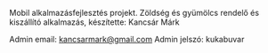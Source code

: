 Mobil alkalmazásfejlesztés projekt.
Zöldség és gyümölcs rendelő és kiszállító alkalmazás, készítette: Kancsár Márk

Admin email: kancsarmark@gmail.com
Admin jelszó: kukabuvar
